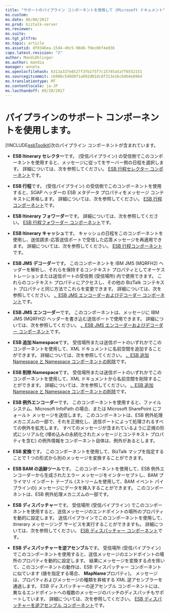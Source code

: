 ```yaml
---
title: "サポートのパイプライン コンポーネントを使用して |Microsoft ドキュメント"
ms.custom: 
ms.date: 06/08/2017
ms.prod: biztalk-server
ms.reviewer: 
ms.suite: 
ms.tgt_pltfrm: 
ms.topic: article
ms.assetid: df0346ea-15d4-49c5-98d8-f9ec06f4e036
caps.latest.revision: "2"
author: MandiOhlinger
ms.author: mandia
manager: anneta
ms.openlocfilehash: 6313a337e8527f3fb275f7c15745a5a7f6552151
ms.sourcegitcommit: cb908c540d8f1a692d01dc8f313e16cb4b4e696d
ms.translationtype: MT
ms.contentlocale: ja-JP
ms.lasthandoff: 09/20/2017
---
```

# <a name="using-the-pipeline-support-components"></a>パイプラインのサポート コンポーネントを使用します。
[!INCLUDE[esbToolkit](../includes/esbtoolkit-md.md)]次のパイプライン コンポーネントが含まれています。  
  
-   **ESB Itinerary セレクター**です。 (受信パイプライン) の受信側でこのコンポーネントを使用すると、メッセージに従ってをサーバー側の日程を選択します。 詳細については、次を参照してください。 [ESB 行程セレクター コンポーネント](../esb-toolkit/the-esb-itinerary-selector-component.md)です。  
  
-   **ESB 行程**です。 (受信パイプライン) の受信側でこのコンポーネントを使用すると、SOAP ヘッダーの ESB メタデータ プロパティをメッセージ コンテキストに昇格します。 詳細については、次を参照してください。 [ESB 行程コンポーネント](../esb-toolkit/the-esb-itinerary-component.md)です。  
  
-   **ESB Itinerary フォワーダー**です。 詳細については、次を参照してください。 [ESB 行程フォワーダー コンポーネント](../esb-toolkit/the-esb-itinerary-forwarder-component.md)です。  
  
-   **ESB Itinerary キャッシュ**です。 キャッシュの日程をこのコンポーネントを使用し、送信請求-応答送信ポートで受信した応答メッセージを再適用できます。 詳細については、次を参照してください。 [ESB 行程コンポーネント](../esb-toolkit/the-esb-itinerary-component.md)です。  
  
-   **ESB JMS デコーダー**です。 このコンポーネントを IBM JMS (MQRFH2) ヘッダーを解析し、それらを保持するコンテキスト プロパティとしてオーケストレーションまたは送信ポートの受信側 (受信場所) 内で使用できます。 これらのコンテキスト プロパティにアクセスし、その他の BizTalk コンテキスト プロパティと同じ方法でこれらを変更できます。 詳細については、次を参照してください。 [、ESB JMS エンコーダーおよびデコーダー コンポーネント](../esb-toolkit/the-esb-jms-encoder-and-decoder-components.md)です。  
  
-   **ESB JMS エンコーダー**です。 このコンポーネントは、メッセージに IBM JMS (MQRFH2) ヘッダーを書き込む送信ポートで使用できます。 詳細については、次を参照してください。 [、ESB JMS エンコーダーおよびデコーダー コンポーネント](../esb-toolkit/the-esb-jms-encoder-and-decoder-components.md)です。  
  
-   **ESB 追加 Namespace**です。 受信場所または送信ポートのいずれかでこのコンポーネントを使用して、XML ドキュメントに名前空間を追加することができます。 詳細については、次を参照してください。 [、ESB 追加 Namespace と Namespace コンポーネントの削除](../esb-toolkit/the-esb-add-namespace-and-remove-namespace-components.md)です。  
  
-   **ESB 削除 Namespace**です。 受信場所または送信ポートのいずれかでこのコンポーネントを使用して、XML ドキュメントから名前空間を削除することができます。 詳細については、次を参照してください。 [、ESB 追加 Namespace と Namespace コンポーネントの削除](../esb-toolkit/the-esb-add-namespace-and-remove-namespace-components.md)です。  
  
-   **ESB 例外エンコーダー**です。 このコンポーネントを使用すると、ファイル システム、Microsoft InfoPath の場合、または Microsoft SharePoint にフォールト メッセージを送信します。 このコンポーネントは、ESB 例外処理メカニズムの一部で、それを正規化し、送信ポートによって処理されるすべての例外を拡充します。 すべてのメッセージが含まれているように正規の形式にシリアル化 (埋め込みの永続化されたメッセージとコンテキスト プロパティを含む) の例外情報をコンポーネント自体は、例外があるとします。  
  
-   **ESB 変換**です。 このコンポーネントを使用して、BizTalk マップを指定することで 1 つの形式から別のメッセージを変換することができます。  
  
-   **ESB BAM の追跡ツール**です。 このコンポーネントを使用して、ESB 例外エンコーダーから生成されたエラー メッセージをインターセプトし、BAM プライマリ インポート テーブル (ストリームを使用して、BAM イベント パイプラインの) メッセージにデータを挿入することができます。 このコンポーネントは、ESB 例外処理メカニズムの一部です。  
  
-   **ESB ディスパッチャー**です。 受信場所 (受信パイプライン) でこのコンポーネントを使用すると、送信メッセージのエンドポイントの場所のプロパティを動的に設定します。 送信パイプラインでこのコンポーネントを使用して、itinerary メッセージング サービスを実行することができますも。 詳細については、次を参照してください。 [ESB ディスパッチャー コンポーネント](../esb-toolkit/the-esb-dispatcher-component.md)です。  
  
-   **ESB ディスパッチャーを逆アセンブル**です。 受信場所 (受信パイプライン) でこのコンポーネントを使用すると、送信メッセージのエンドポイントの場所のプロパティを動的に設定します。 結果にメッセージを変換する点を除いて、このコンポーネントの動作は、ESB ディスパッチャー コンポーネントに似ています (値を指定する場合、 **MapName**プロパティ)。 メッセージは、プロパティおよびメッセージの種類を昇格する XML 逆アセンブラーを通過します。 ESB ディスパッチャーの逆アセンブル コンポーネントには、異なるエンドポイントへの複数のメッセージのバッチのディスパッチもサポートしています。 詳細については、次を参照してください。 [ESB ディスパッチャーを逆アセンブル コンポーネント](../esb-toolkit/the-esb-dispatcher-disassemble-component.md)です。